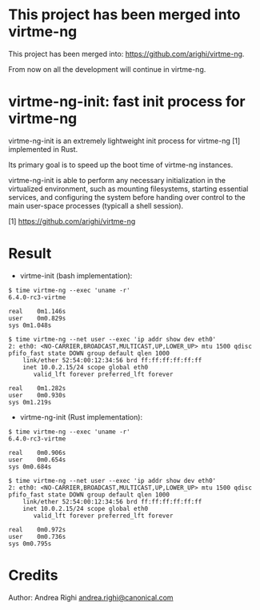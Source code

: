 # This project has been merged into virtme-ng

This project has been merged into: https://github.com/arighi/virtme-ng.

From now on all the development will continue in virtme-ng.

# virtme-ng-init: fast init process for virtme-ng

virtme-ng-init is an extremely lightweight init process for virtme-ng [1]
implemented in Rust.

Its primary goal is to speed up the boot time of virtme-ng instances.

virtme-ng-init is able to perform any necessary initialization in the
virtualized environment, such as mounting filesystems, starting essential
services, and configuring the system before handing over control to the main
user-space processes (typicall a shell session).

[1] https://github.com/arighi/virtme-ng

# Result

 - virtme-init (bash implementation):
```
$ time virtme-ng --exec 'uname -r'
6.4.0-rc3-virtme

real	0m1.146s
user	0m0.829s
sys	0m1.048s

$ time virtme-ng --net user --exec 'ip addr show dev eth0'
2: eth0: <NO-CARRIER,BROADCAST,MULTICAST,UP,LOWER_UP> mtu 1500 qdisc pfifo_fast state DOWN group default qlen 1000
    link/ether 52:54:00:12:34:56 brd ff:ff:ff:ff:ff:ff
    inet 10.0.2.15/24 scope global eth0
       valid_lft forever preferred_lft forever

real	0m1.282s
user	0m0.930s
sys	0m1.219s
```

 - virtme-ng-init (Rust implementation):
```
$ time virtme-ng --exec 'uname -r'
6.4.0-rc3-virtme

real	0m0.906s
user	0m0.654s
sys	0m0.684s

$ time virtme-ng --net user --exec 'ip addr show dev eth0'
2: eth0: <NO-CARRIER,BROADCAST,MULTICAST,UP,LOWER_UP> mtu 1500 qdisc pfifo_fast state DOWN group default qlen 1000
    link/ether 52:54:00:12:34:56 brd ff:ff:ff:ff:ff:ff
    inet 10.0.2.15/24 scope global eth0
       valid_lft forever preferred_lft forever

real	0m0.972s
user	0m0.736s
sys	0m0.795s
```

# Credits

Author: Andrea Righi <andrea.righi@canonical.com>
